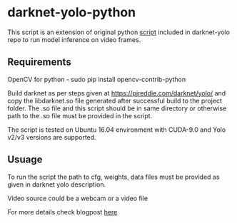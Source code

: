 # darknet-yolo-python

This script is an extension of original python [script](https://github.com/pjreddie/darknet/blob/master/python/darknet.py) included in darknet-yolo repo to run model inference on video frames.

## Requirements
OpenCV for python - sudo pip install opencv-contrib-python

Build darknet as per steps given at https://pjreddie.com/darknet/yolo/ and copy the libdarknet.so file generated after successful build to the project folder. The .so file and this script should be in same directory or otherwise path to the .so file must be provided in the script.

The script is tested on Ubuntu 16.04 environment with CUDA-9.0 and Yolo v2/v3 versions are supported.

## Usuage
To run the script the path to cfg, weights, data files must be provided as given in darknet yolo description.

Video source could be a webcam or a video file

For more details check blogpost [here](https://abhigargblog.wordpress.com/2018/09/22/darknet-yolo-python/)



